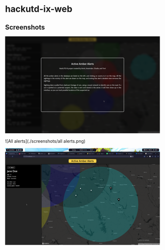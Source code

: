 # hackutd-ix-web

## Screenshots

![About](./screenshots/about.png)

![All alerts](./screenshots/all alerts.png)

![Alert](./screenshots/alert.png)
